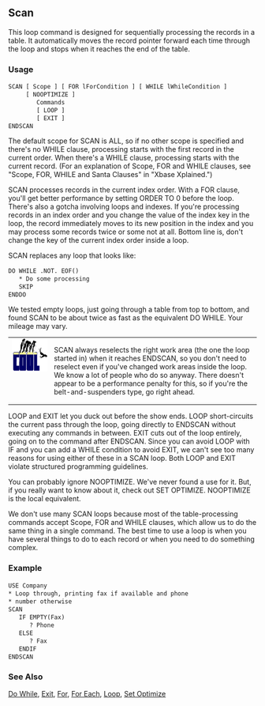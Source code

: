 ## Scan

This loop command is designed for sequentially processing the records in a table. It automatically moves the record pointer forward each time through the loop and stops when it reaches the end of the table.

### Usage

```foxpro
SCAN [ Scope ] [ FOR lForCondition ] [ WHILE lWhileCondition ]
     [ NOOPTIMIZE ]
        Commands
        [ LOOP ]
        [ EXIT ]
ENDSCAN
```

The default scope for SCAN is ALL, so if no other scope is specified and there's no WHILE clause, processing starts with the first record in the current order. When there's a WHILE clause, processing starts with the current record. (For an explanation of Scope, FOR and WHILE clauses, see "Scope, FOR, WHILE and Santa Clauses" in "Xbase Xplained.")

SCAN processes records in the current index order. With a FOR clause, you'll get better performance by setting ORDER TO 0 before the loop. There's also a gotcha involving loops and indexes. If you're processing records in an index order and you change the value of the index key in the loop, the record immediately moves to its new position in the index and you may process some records twice or some not at all. Bottom line is, don't change the key of the current index order inside a loop.

SCAN replaces any loop that looks like:

```foxpro
DO WHILE .NOT. EOF()
   * Do some processing
   SKIP
ENDDO
```
We tested empty loops, just going through a table from top to bottom, and found SCAN to be about twice as fast as the equivalent DO WHILE. Your mileage may vary.

<table>
<tr>
  <td width="17%" valign="top">
<img width="114" height="66" src="cool.gif">
  </td>
  <td width="83%">
  <p>SCAN always reselects the right work area (the one the loop started in) when it reaches ENDSCAN, so you don't need to reselect even if you've changed work areas inside the loop. We know a lot of people who do so anyway. There doesn't appear to be a performance penalty for this, so if you're the belt-and-suspenders type, go right ahead.</p>
  </td>
 </tr>
</table>

LOOP and EXIT let you duck out before the show ends. LOOP short-circuits the current pass through the loop, going directly to ENDSCAN without executing any commands in between. EXIT cuts out of the loop entirely, going on to the command after ENDSCAN. Since you can avoid LOOP with IF and you can add a WHILE condition to avoid EXIT, we can't see too many reasons for using either of these in a SCAN loop. Both LOOP and EXIT violate structured programming guidelines.

You can probably ignore NOOPTIMIZE. We've never found a use for it. But, if you really want to know about it, check out SET OPTIMIZE. NOOPTIMIZE is the local equivalent.

We don't use many SCAN loops because most of the table-processing commands accept Scope, FOR and WHILE clauses, which allow us to do the same thing in a single command. The best time to use a loop is when you have several things to do to each record or when you need to do something complex.

### Example

```foxpro
USE Company
* Loop through, printing fax if available and phone
* number otherwise
SCAN
   IF EMPTY(Fax)
      ? Phone
   ELSE
      ? Fax
   ENDIF
ENDSCAN
```
### See Also

[Do While](s4g252.md), [Exit](s4g253.md), [For](s4g254.md), [For Each](s4g688.md), [Loop](s4g298.md), [Set Optimize](s4g095.md)